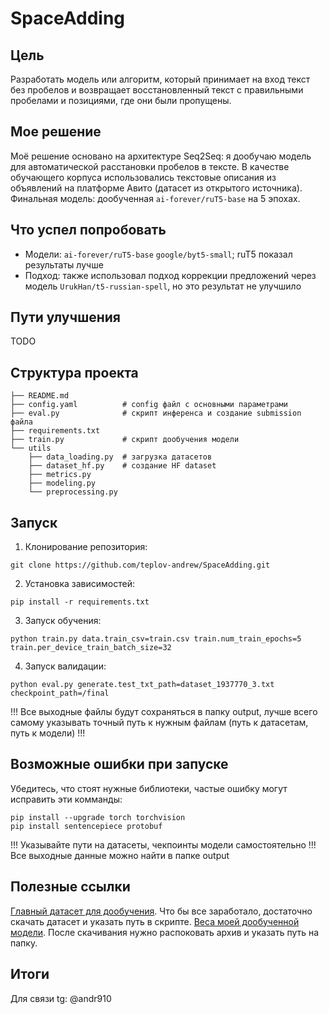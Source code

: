 # SpaceAdding
## Цель
Разработать модель или алгоритм, который принимает на вход текст без пробелов и возвращает восстановленный текст с правильными пробелами и позициями, где они были пропущены.
## Мое решение
Моё решение основано на архитектуре Seq2Seq: я дообучаю модель для автоматической расстановки пробелов в тексте. В качестве обучающего корпуса использовались текстовые описания из объявлений на платформе Авито (датасет из открытого источника). Финальная модель: дообученная `ai-forever/ruT5-base` на 5 эпохах.
## Что успел попробовать
- Модели: `ai-forever/ruT5-base` `google/byt5-small`; ruT5 показал результаты лучше
- Подход: также использовал подход коррекции предложений через модель `UrukHan/t5-russian-spell`, но это результат не улучшило 
## Пути улучшения
TODO
## Структура проекта
```
├── README.md
├── config.yaml          # config файл с основными параметрами
├── eval.py              # скрипт инференса и создание submission файла
├── requirements.txt     
├── train.py             # скрипт дообучения модели
└── utils
    ├── data_loading.py  # загрузка датасетов
    ├── dataset_hf.py    # создание HF dataset
    ├── metrics.py
    ├── modeling.py
    └── preprocessing.py
```
## Запуск 
1. Клонирование репозитория:
```
git clone https://github.com/teplov-andrew/SpaceAdding.git
```
2. Установка зависимостей:
```
pip install -r requirements.txt
```
3. Запуск обучения:
```
python train.py data.train_csv=train.csv train.num_train_epochs=5 train.per_device_train_batch_size=32
```
4. Запуск валидации:
```
python eval.py generate.test_txt_path=dataset_1937770_3.txt checkpoint_path=/final
```
!!! Все выходные файлы будут сохраняться в папку output, лучше всего самому указывать точный путь к нужным файлам (путь к датасетам, путь к модели) !!!
## Возможные ошибки при запуске 
Убедитесь, что стоят нужные библиотеки, частые ошибку могут исправить эти комманды:
```
pip install --upgrade torch torchvision
pip install sentencepiece protobuf
```
!!! Указывайте пути на датасеты, чекпоинты модели самостоятельно !!!  
Все выходные данные можно найти в папке output
## Полезные ссылки
[Главный датасет для дообучения](https://www.kaggle.com/datasets/antonoof/train-data). Что бы все заработало, достаточно скачать датасет и указать путь в скрипте.
[Веса моей дообученной модели](https://drive.google.com/file/d/1cUTCR97pE1v2SNDUlXo8jPIQiAEvhkrA/view?usp=sharing). После скачивания нужно распоковать архив и указать путь на папку.
## Итоги
Для связи tg: @andr910